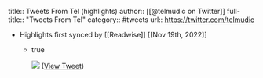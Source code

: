 title:: Tweets From Tel (highlights)
author:: [[@telmudic on Twitter]]
full-title:: "Tweets From Tel"
category:: #tweets
url:: https://twitter.com/telmudic

- Highlights first synced by [[Readwise]] [[Nov 19th, 2022]]
	- true 
	  
	  ![](https://pbs.twimg.com/media/FYRpYDZUcAISIxW.jpg) ([View Tweet](https://twitter.com/telmudic/status/1550480039895916545))